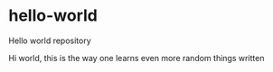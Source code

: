 # hello-world
Hello world repository

Hi world, this is the way one learns
even more random things written
